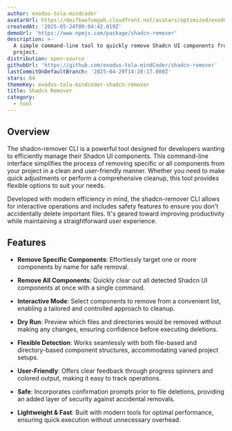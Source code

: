 ```yaml
---
author: exodus-tola-mindcoder
avatarUrl: https://deifkwefumgah.cloudfront.net/avatars/optimized/exodus-tola-mindcoder-shadcn-remover-avatar-128.webp
createdAt: '2025-05-24T00:04:42.019Z'
demoUrl: 'https://www.npmjs.com/package/shadcn-remover'
description: >-
  A simple command-line tool to quickly remove Shadcn UI components from your
  project.
distribution: open-source
githubUrl: 'https://github.com/exodus-tola-mindCoder/shadcn-remover'
lastCommitOnDefaultBranch: '2025-04-29T14:28:17.000Z'
stars: 64
themeKey: exodus-tola-mindcoder-shadcn-remover
title: Shadcn Remover
category:
  - tool
---
```

## Overview

The shadcn-remover CLI is a powerful tool designed for developers wanting to efficiently manage their Shadcn UI components. This command-line interface simplifies the process of removing specific or all components from your project in a clean and user-friendly manner. Whether you need to make quick adjustments or perform a comprehensive cleanup, this tool provides flexible options to suit your needs.

Developed with modern efficiency in mind, the shadcn-remover CLI allows for interactive operations and includes safety features to ensure you don't accidentally delete important files. It's geared toward improving productivity while maintaining a straightforward user experience.

## Features

- **Remove Specific Components**: Effortlessly target one or more components by name for safe removal.
  
- **Remove All Components**: Quickly clear out all detected Shadcn UI components at once with a single command.
  
- **Interactive Mode**: Select components to remove from a convenient list, enabling a tailored and controlled approach to cleanup.

- **Dry Run**: Preview which files and directories would be removed without making any changes, ensuring confidence before executing deletions.

- **Flexible Detection**: Works seamlessly with both file-based and directory-based component structures, accommodating varied project setups.

- **User-Friendly**: Offers clear feedback through progress spinners and colored output, making it easy to track operations.

- **Safe**: Incorporates confirmation prompts prior to file deletions, providing an added layer of security against accidental removals.

- **Lightweight & Fast**: Built with modern tools for optimal performance, ensuring quick execution without unnecessary overhead.
